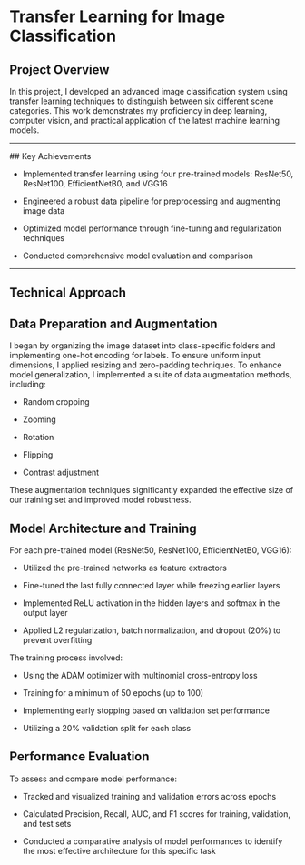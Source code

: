 # Transfer Learning for Image Classification 

## Project Overview

In this project,
I developed an advanced image classification system
using transfer learning techniques to distinguish between six different scene categories.
This work demonstrates my proficiency in deep learning, computer vision,
and practical application of the latest machine learning models.
<hr>
## Key Achievements

-   Implemented transfer learning using four pre-trained models: ResNet50, ResNet100, EfficientNetB0, and VGG16
    
-   Engineered a robust data pipeline for preprocessing and augmenting image data
    
-   Optimized model performance through fine-tuning and regularization techniques
    
-   Conducted comprehensive model evaluation and comparison

<hr>

## **Technical Approach**

## Data Preparation and Augmentation

I began by organizing the image dataset into class-specific folders and implementing one-hot encoding for labels. To ensure uniform input dimensions, I applied resizing and zero-padding techniques. To enhance model generalization, I implemented a suite of data augmentation methods, including:

-   Random cropping
    
-   Zooming
    
-   Rotation
    
-   Flipping
    
-   Contrast adjustment
    

These augmentation techniques significantly expanded the effective size of our training set and improved model robustness.

## Model Architecture and Training

For each pre-trained model (ResNet50, ResNet100, EfficientNetB0, VGG16):

-   Utilized the pre-trained networks as feature extractors
    
-   Fine-tuned the last fully connected layer while freezing earlier layers
    
-   Implemented ReLU activation in the hidden layers and softmax in the output layer
    
-   Applied L2 regularization, batch normalization, and dropout (20%) to prevent overfitting
    

The training process involved:

-   Using the ADAM optimizer with multinomial cross-entropy loss
    
-   Training for a minimum of 50 epochs (up to 100)
    
-   Implementing early stopping based on validation set performance
    
-   Utilizing a 20% validation split for each class
    

## Performance Evaluation

To assess and compare model performance:

-   Tracked and visualized training and validation errors across epochs
    
-   Calculated Precision, Recall, AUC, and F1 scores for training, validation, and test sets
    
-   Conducted a comparative analysis of model performances to identify the most effective architecture for this specific task
    
